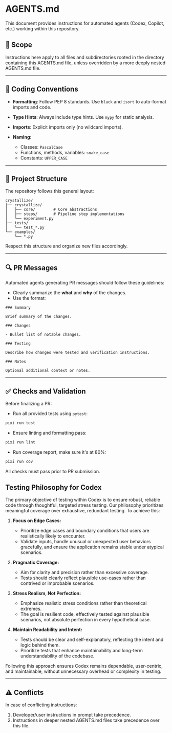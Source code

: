 # AGENTS.md

This document provides instructions for automated agents (Codex, Copilot, etc.) working within this repository.

## 🧭 Scope

Instructions here apply to all files and subdirectories rooted in the directory containing this AGENTS.md file, unless overridden by a more deeply nested AGENTS.md file.

---

## 🚦 Coding Conventions

- **Formatting**: Follow PEP 8 standards. Use `black` and `isort` to auto-format imports and code.
- **Type Hints**: Always include type hints. Use `mypy` for static analysis.
- **Imports**: Explicit imports only (no wildcard imports).
- **Naming**:

  - Classes: `PascalCase`
  - Functions, methods, variables: `snake_case`
  - Constants: `UPPER_CASE`

---

## 📂 Project Structure

The repository follows this general layout:

```
crystallize/
├── crystallize/
│   ├── core/        # Core abstractions
│   ├── steps/       # Pipeline step implementations
│   └── experiment.py
├── tests/
│   └── test_*.py
└── examples/
    └── *.py
```

Respect this structure and organize new files accordingly.

---

## 🔍 PR Messages

Automated agents generating PR messages should follow these guidelines:

- Clearly summarize the **what** and **why** of the changes.
- Use the format:

```
### Summary

Brief summary of the changes.

### Changes

- Bullet list of notable changes.

### Testing

Describe how changes were tested and verification instructions.

### Notes

Optional additional context or notes.
```

---

## ✅ Checks and Validation

Before finalizing a PR:

- Run all provided tests using `pytest`:

```bash
pixi run test
```

- Ensure linting and formatting pass:

```bash
pixi run lint
```

- Run coverage report, make sure it's at 80%:

```bash
pixi run cov
```

All checks must pass prior to PR submission.

## Testing Philosophy for Codex

The primary objective of testing within Codex is to ensure robust, reliable code through thoughtful, targeted stress testing. Our philosophy prioritizes meaningful coverage over exhaustive, redundant testing. To achieve this:

1. **Focus on Edge Cases:**

   - Prioritize edge cases and boundary conditions that users are realistically likely to encounter.
   - Validate inputs, handle unusual or unexpected user behaviors gracefully, and ensure the application remains stable under atypical scenarios.

2. **Pragmatic Coverage:**

   - Aim for clarity and precision rather than excessive coverage.
   - Tests should clearly reflect plausible use-cases rather than contrived or improbable scenarios.

3. **Stress Realism, Not Perfection:**

   - Emphasize realistic stress conditions rather than theoretical extremes.
   - The goal is resilient code, effectively tested against plausible scenarios, not absolute perfection in every hypothetical case.

4. **Maintain Readability and Intent:**

   - Tests should be clear and self-explanatory, reflecting the intent and logic behind them.
   - Prioritize tests that enhance maintainability and long-term understandability of the codebase.

Following this approach ensures Codex remains dependable, user-centric, and maintainable, without unnecessary overhead or complexity in testing.

---

## ⚠️ Conflicts

In case of conflicting instructions:

1. Developer/user instructions in prompt take precedence.
2. Instructions in deeper nested AGENTS.md files take precedence over this file.
